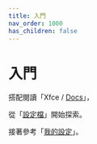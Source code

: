 ```yaml
---
title: 入門
nav_order: 1000
has_children: false
---
```


# 入門

搭配閱讀「Xfce / [Docs](https://docs.xfce.org/)」，

從「[設定檔](https://samwhelp.github.io/note-about-xfce/read/config.html)」開始探索。

接著參考「[我的設定](https://samwhelp.github.io/note-about-xfce/read/config/profile/main.html)」。
